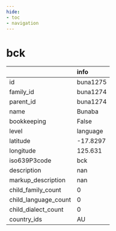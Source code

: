 ```yaml
---
hide:
- toc
- navigation
---
```

# bck
|                      | info     |
|:---------------------|:---------|
| id                   | buna1275 |
| family_id            | buna1274 |
| parent_id            | buna1274 |
| name                 | Bunaba   |
| bookkeeping          | False    |
| level                | language |
| latitude             | -17.8297 |
| longitude            | 125.631  |
| iso639P3code         | bck      |
| description          | nan      |
| markup_description   | nan      |
| child_family_count   | 0        |
| child_language_count | 0        |
| child_dialect_count  | 0        |
| country_ids          | AU       |